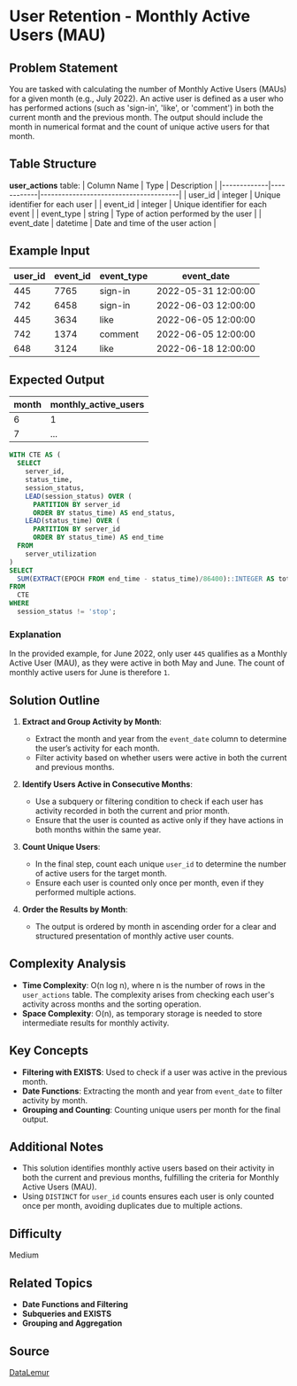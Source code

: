 # User Retention - Monthly Active Users (MAU)

## Problem Statement
You are tasked with calculating the number of Monthly Active Users (MAUs) for a given month (e.g., July 2022). An active user is defined as a user who has performed actions (such as 'sign-in', 'like', or 'comment') in both the current month and the previous month. The output should include the month in numerical format and the count of unique active users for that month.

## Table Structure
**user_actions** table:
| Column Name | Type       | Description                           |
|-------------|------------|---------------------------------------|
| user_id     | integer    | Unique identifier for each user       |
| event_id    | integer    | Unique identifier for each event      |
| event_type  | string     | Type of action performed by the user  |
| event_date  | datetime   | Date and time of the user action      |

## Example Input
| user_id | event_id | event_type | event_date           |
|---------|----------|------------|-----------------------|
| 445     | 7765     | sign-in    | 2022-05-31 12:00:00  |
| 742     | 6458     | sign-in    | 2022-06-03 12:00:00  |
| 445     | 3634     | like       | 2022-06-05 12:00:00  |
| 742     | 1374     | comment    | 2022-06-05 12:00:00  |
| 648     | 3124     | like       | 2022-06-18 12:00:00  |

## Expected Output
| month | monthly_active_users |
|-------|-----------------------|
| 6     | 1                    |
| 7     | ...                  |

```sql
WITH CTE AS (
  SELECT
    server_id,
    status_time,
    session_status,
    LEAD(session_status) OVER (
      PARTITION BY server_id
      ORDER BY status_time) AS end_status,
    LEAD(status_time) OVER (
      PARTITION BY server_id
      ORDER BY status_time) AS end_time
  FROM 
    server_utilization
)
SELECT
  SUM(EXTRACT(EPOCH FROM end_time - status_time)/86400)::INTEGER AS total_utilization_days
FROM 
  CTE
WHERE 
  session_status != 'stop';
```

### Explanation
In the provided example, for June 2022, only user `445` qualifies as a Monthly Active User (MAU), as they were active in both May and June. The count of monthly active users for June is therefore `1`.

## Solution Outline

1. **Extract and Group Activity by Month**:
   - Extract the month and year from the `event_date` column to determine the user’s activity for each month.
   - Filter activity based on whether users were active in both the current and previous months.

2. **Identify Users Active in Consecutive Months**:
   - Use a subquery or filtering condition to check if each user has activity recorded in both the current and prior month.
   - Ensure that the user is counted as active only if they have actions in both months within the same year.

3. **Count Unique Users**:
   - In the final step, count each unique `user_id` to determine the number of active users for the target month.
   - Ensure each user is counted only once per month, even if they performed multiple actions.

4. **Order the Results by Month**:
   - The output is ordered by month in ascending order for a clear and structured presentation of monthly active user counts.

## Complexity Analysis
- **Time Complexity**: O(n log n), where n is the number of rows in the `user_actions` table. The complexity arises from checking each user's activity across months and the sorting operation.
- **Space Complexity**: O(n), as temporary storage is needed to store intermediate results for monthly activity.

## Key Concepts
- **Filtering with EXISTS**: Used to check if a user was active in the previous month.
- **Date Functions**: Extracting the month and year from `event_date` to filter activity by month.
- **Grouping and Counting**: Counting unique users per month for the final output.

## Additional Notes
- This solution identifies monthly active users based on their activity in both the current and previous months, fulfilling the criteria for Monthly Active Users (MAU).
- Using `DISTINCT` for `user_id` counts ensures each user is only counted once per month, avoiding duplicates due to multiple actions.

## Difficulty
Medium

## Related Topics
- **Date Functions and Filtering**
- **Subqueries and EXISTS**
- **Grouping and Aggregation**

## Source
[DataLemur](https://datalemur.com/questions/user-retention)
